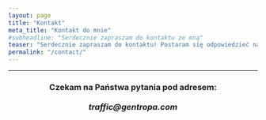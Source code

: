 ```yaml
---
layout: page
title: "Kontakt"
meta_title: "Kontakt do mnie"
#subheadline: "Serdecznie zapraszam do kontaktu ze mną"
teaser: "Serdecznie zapraszam do kontaktu! Postaram się odpowiedzieć na wszystkie pytania."
permalink: "/contact/"
---
```

<hr>

<center>
<h3>
Czekam na Państwa pytania pod adresem:<br><br>
<i>traffic@gentropa.com</i><br><br>
</h3>
<!---
<h4>
lub<br>
proszę dzwonić:<br><br>
</h4>
<h3><i>22 490 67 69</i></h3>
<h4>(numer warszawski)</h4>
-->
</center>
